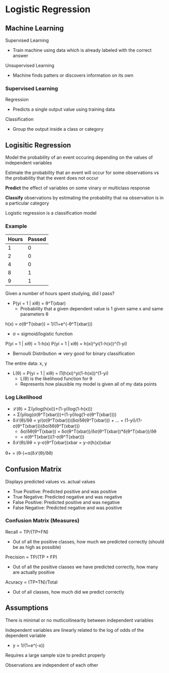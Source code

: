 # Logistic Regression
## Machine Learning
Supervised Learning
- Train machine using data which is already labeled with the correct answer

Unsupervised Learning
- Machine finds patters or discovers information on its own

### Supervised Learning
Regression
- Predicts a single output value using training data

Classification
- Group the output inside a class or category

## Logisitic Regression
Model the probability of an event occuring depending on the values of independent variables

Estimate the probability that an event will occur for some observations vs the probability that the event does not occur

**Predict** the effect of variables on some vinary or multiclass response

**Classify** observations by estimating the probability that na observation is in a particular category

Logistic regression is a classification model

### Example
Hours | Passed
--- | ---
1 | 0
2 | 0
4 | 0
8 | 1
9 | 1

Given a number of hours spent studying, did I pass?
- P(yi = 1 | xiθ) = θ^T(xbar)
    * Probability that a given dependent value is 1 given same x and same parameters θ
    
h(x) = σ(θ^T(xbar)) = 1/(1+e^(-θ^T(xbar)))
- σ = sigmoid/logistic function

P(yi = 1 | xiθ) = 1-h(x)
P(yi = 1 | xiθ) = h(xi)^yi(1-h(x))^(1-yi)
- Bernoulli Distribution => very good for binary classification

The entire data: x, y
- L(θ) = P(yi = 1 | xiθ) = ∏(h(xi)^yi(1-h(xi))^(1-yi)
    * L(θ) is the likelihood function for θ
    * Represents how plausible my model is given all of my data points

### Log Likelihood
- ℒ(θ) = Σ(yilog(h(xi))+(1-yi)log(1-h(x)))
- = Σ(yilog(σ(θ^T(xbar)))+(1-yi)log(1-σ(θ^T(xbar))))
- δℒ(θ)/δθ = y/(σ(θ^T(xbar)))(δσ/δθ(θ^T(xbar))) + ... + (1-yi)/(1-σ(θ^T(xbar)))(δσ/δθ(θ^T(xbar)))
    * δσ/δθ(θ^T(xbar)) = δσ(θ^T(xbar))/δσ(θ^T(xbar))\*δ(θ^T(xbar))/δθ
    * = σ(θ^T(xbar))(1-σ(θ^T(xbar)))
- δℒ(θ)/δθ = y-σ(θ^T(xbar))xbar = y-σ(h(x))xbar

θ+ = (θ-)+α(δℒ(θ)/δθ)

## Confusion Matrix
Displays predicted values vs. actual values
- True Positive: Predicted positive and was positive
- True Negative: Predicted negative and was negative
- False Positive: Predicted positive and was negative
- False Negative: Predicted negative and was positive

### Confusion Matrix (Measures)
Recall = TP/(TP+FN)
- Out of all the positive classes, how much we predicted correctly (should be as high as possible)

Precision = TP/(TP + FP)
- Out of all the positive classes we have predicted correctly, how many are actually positive

Acuracy = (TP+TN)/Total
- Out of all classes, how much did we predict correctly

## Assumptions
There is minimal or no mutlicollinearity between independent variables

Independent variables are linearly related to the log of odds of the dependent variable
- y = 1/(1+e^(-x))

Requires a large sample size to predict properly

Observations are independent of each other